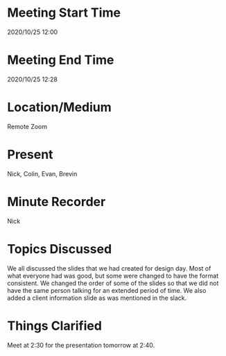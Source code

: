 # Meeting Start Time
2020/10/25 12:00

# Meeting End Time
2020/10/25 12:28

# Location/Medium
Remote Zoom

# Present
Nick, Colin, Evan, Brevin

# Minute Recorder
Nick

# Topics Discussed
We all discussed the slides that we had created for design day. Most of what everyone had was good, but some were changed to have the format consistent. We changed the order of some of the slides so that we did not have the same person talking for an extended period of time. We also added a client information slide as was mentioned in the slack.

# Things Clarified
Meet at 2:30 for the presentation tomorrow at 2:40.